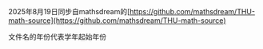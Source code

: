 2025年8月19日同步自mathsdream的[https://github.com/mathsdream/THU-math-source](https://github.com/mathsdream/THU-math-source)

文件名的年份代表学年起始年份
